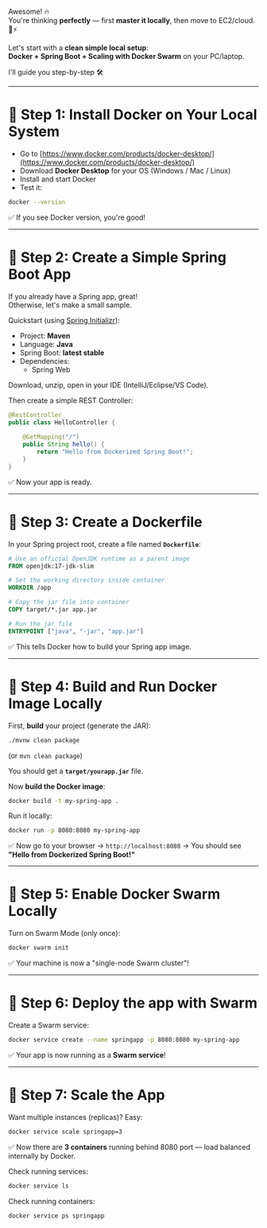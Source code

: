 Awesome! 🔥  
You're thinking **perfectly** — first **master it locally**, then move to EC2/cloud. 🧠⚡

Let's start with a **clean simple local setup**:  
**Docker + Spring Boot + Scaling with Docker Swarm** on your PC/laptop.

I'll guide you step-by-step 🛠️

---

# 🚀 Step 1: Install Docker on Your Local System
- Go to [https://www.docker.com/products/docker-desktop/](https://www.docker.com/products/docker-desktop/)
- Download **Docker Desktop** for your OS (Windows / Mac / Linux)
- Install and start Docker
- Test it:
```bash
docker --version
```
✅ If you see Docker version, you're good!

---

# 🚀 Step 2: Create a Simple Spring Boot App

If you already have a Spring app, great!  
Otherwise, let's make a small sample.

Quickstart (using [Spring Initializr](https://start.spring.io/)):
- Project: **Maven**
- Language: **Java**
- Spring Boot: **latest stable**
- Dependencies:
  - Spring Web

Download, unzip, open in your IDE (IntelliJ/Eclipse/VS Code).

Then create a simple REST Controller:

```java
@RestController
public class HelloController {
    
    @GetMapping("/")
    public String hello() {
        return "Hello from Dockerized Spring Boot!";
    }
}
```

✅ Now your app is ready.

---

# 🚀 Step 3: Create a Dockerfile

In your Spring project root, create a file named **`Dockerfile`**:

```Dockerfile
# Use an official OpenJDK runtime as a parent image
FROM openjdk:17-jdk-slim

# Set the working directory inside container
WORKDIR /app

# Copy the jar file into container
COPY target/*.jar app.jar

# Run the jar file
ENTRYPOINT ["java", "-jar", "app.jar"]
```

✅ This tells Docker how to build your Spring app image.

---

# 🚀 Step 4: Build and Run Docker Image Locally

First, **build** your project (generate the JAR):

```bash
./mvnw clean package
```
(or `mvn clean package`)

You should get a **`target/yourapp.jar`** file.

Now **build the Docker image**:

```bash
docker build -t my-spring-app .
```

Run it locally:

```bash
docker run -p 8080:8080 my-spring-app
```

✅ Now go to your browser → `http://localhost:8080` → You should see **"Hello from Dockerized Spring Boot!"**

---

# 🚀 Step 5: Enable Docker Swarm Locally

Turn on Swarm Mode (only once):

```bash
docker swarm init
```

✅ Your machine is now a "single-node Swarm cluster"!

---

# 🚀 Step 6: Deploy the app with Swarm

Create a Swarm service:

```bash
docker service create --name springapp -p 8080:8080 my-spring-app
```

✅ Your app is now running as a **Swarm service**!

---

# 🚀 Step 7: Scale the App

Want multiple instances (replicas)? Easy:

```bash
docker service scale springapp=3
```

✅ Now there are **3 containers** running behind 8080 port — load balanced internally by Docker.

Check running services:

```bash
docker service ls
```

Check running containers:

```bash
docker service ps springapp
```